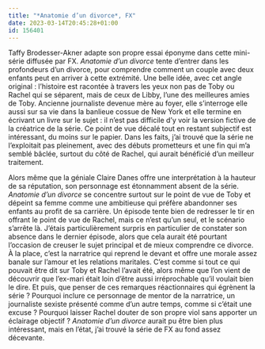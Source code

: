 ```yaml
---
title: "*Anatomie d’un divorce*, FX"
date: 2023-03-14T20:45:28+01:00
id: 156401 
---
```


Taffy Brodesser-Akner adapte son propre essai éponyme dans cette mini-série diffusée par FX. *Anatomie d’un divorce* tente d’entrer dans les profondeurs d’un divorce, pour comprendre comment un couple avec deux enfants peut en arriver à cette extrémité. Une belle idée, avec cet angle original : l’histoire est racontée à travers les yeux non pas de Toby ou Rachel qui se séparent, mais de ceux de Libby, l’une des meilleures amies de Toby. Ancienne journaliste devenue mère au foyer, elle s’interroge elle aussi sur sa vie dans la banlieue cossue de New York et elle termine en écrivant un livre sur le sujet : il n’est pas difficile d’y voir la version fictive de la créatrice de la série. Ce point de vue décalé tout en restant subjectif est intéressant, du moins sur le papier. Dans les faits, j’ai trouvé que la série ne l’exploitait pas pleinement, avec des débuts prometteurs et une fin qui m’a semblé bâclée, surtout du côté de Rachel, qui aurait bénéficié d’un meilleur traitement.

Alors même que la géniale Claire Danes offre une interprétation à la hauteur de sa réputation, son personnage est étonnamment absent de la série. *Anatomie d’un divorce* se concentre surtout sur le point de vue de Toby et dépeint sa femme comme une ambitieuse qui préfère abandonner ses enfants au profit de sa carrière. Un épisode tente bien de redresser le tir en offrant le point de vue de Rachel, mais ce n’est qu’un seul, et le scénario s’arrête là. J’étais particulièrement surpris en particulier de constater son absence dans le dernier épisode, alors que cela aurait été pourtant l’occasion de creuser le sujet principal et de mieux comprendre ce divorce. À la place, c’est la narratrice qui reprend le devant et offre une morale assez banale sur l’amour et les relations maritales. C’est comme si tout ce qui pouvait être dit sur Toby et Rachel l’avait été, alors même que l’on vient de découvrir que l’ex-mari était loin d’être aussi irréprochable qu’il voulait bien le dire. Et puis, que penser de ces remarques réactionnaires qui égrènent la série ? Pourquoi inclure ce personnage de mentor de la narratrice, un journaliste sexiste présenté comme d’un autre temps, comme si c’était une excuse ? Pourquoi laisser Rachel douter de son propre viol sans apporter un éclairage objectif ? *Anatomie d’un divorce* aurait pu être bien plus intéressant, mais en l’état, j’ai trouvé la série de FX au fond assez décevante. 
